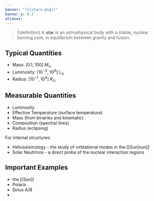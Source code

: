 ```yaml
---
banner: "![[stars.png]]"
banner_y: 0.5
aliases:
---
```

> [!definition]
> A **star** is an astrophysical body with a stable, nuclear burning core, in equilibrium between gravity and fusion.

## Typical Quantities

- Mass: $\left[ 0.1, \; 100 \right] \; M_{\odot}$
- Luminosity: $\left[ 10^{-2}, \; 10^{6} \right] \; L_{\odot}$
- Radius: $\left[ 10^{-1}, \; 10^{3} \right] \;R_{\odot}$

## Measurable Quantities

- Luminosity
- Effective Temperature (surface temperature)
- Mass (from binaries and kinematic)
- Composition (spectral lines)
- Radius (eclipsing)

For internal structures:
- Helioseismology - the study of virbtational modes in the [[Sun|sun]]
- Solar Neutrinos - a direct probe of the nuclear interaction regions

## Important Examples

- the [[Sun]]
- Polaris
- Sirius A/B
- 